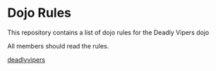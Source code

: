 Dojo Rules
==========

This repository contains a list of dojo rules for the Deadly Vipers dojo

All members should read the rules.

[deadlyvipers](https://github.com/deadlyvipers)


